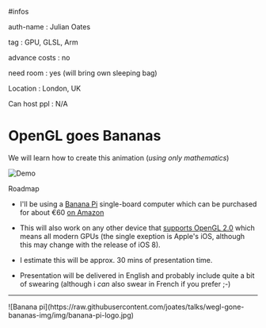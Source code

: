 #infos

auth-name       : Julian Oates

tag             : GPU, GLSL, Arm


advance costs   : no

need room       : yes (will bring own sleeping bag)

Location        : London, UK

Can host ppl    : N/A


# OpenGL goes Bananas

We will learn how to create this animation (_using only mathematics_)

![Demo](https://raw.githubusercontent.com/joates/talks/wegl-gone-bananas-img/img/glsl-demo.gif)

Roadmap

* I'll be using a [Banana Pi](http://en.wikipedia.org/wiki/Banana_Pi) single-board computer which can be purchased for about €60 [on Amazon](http://www.amazon.fr/s/ref=nb_sb_ss_c_0_9/280-4488909-0265640?__mk_fr_FR=%C3%85M%C3%85%C5%BD%C3%95%C3%91&url=search-alias%3Dcomputers&field-keywords=banana%20pi&sprefix=banana+pi%2Caps%2C223)

* This will also work on any other device that [supports OpenGL 2.0](http://en.wikipedia.org/wiki/WebGL#Support) which means all modern GPUs (the single exeption is Apple's iOS, although this may change with the release of iOS 8).

* I estimate this will be approx. 30 mins of presentation time.

* Presentation will be delivered in English and probably include quite a bit of swearing (although i *can* also swear in French if you prefer ;-)

<hr />
![Banana pi](https://raw.githubusercontent.com/joates/talks/wegl-gone-bananas-img/img/banana-pi-logo.jpg)

